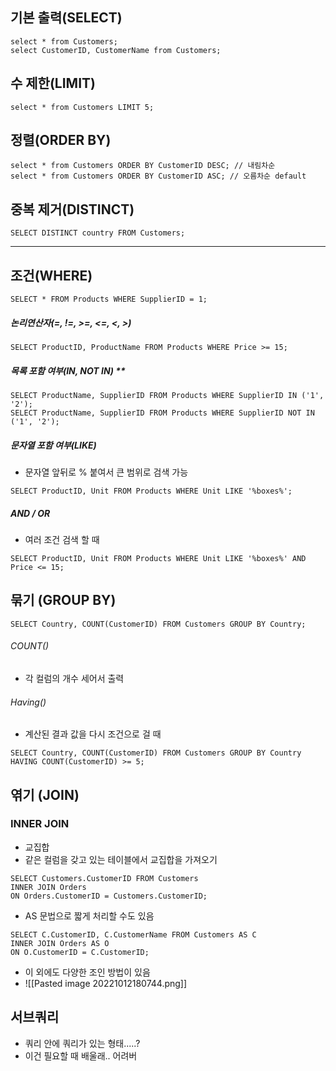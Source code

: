 
## 기본 출력(SELECT)
```
select * from Customers;
select CustomerID, CustomerName from Customers;
```


## 수 제한(LIMIT)
```
select * from Customers LIMIT 5;
```


## 정렬(ORDER BY)
```
select * from Customers ORDER BY CustomerID DESC; // 내림차순
select * from Customers ORDER BY CustomerID ASC; // 오름차순 default
```


## 중복 제거(DISTINCT)
```
SELECT DISTINCT country FROM Customers;
```


- - - 
## 조건(WHERE)
```
SELECT * FROM Products WHERE SupplierID = 1;
```

##### 논리연산자(=, !=, >=, <=, <, >)
```
SELECT ProductID, ProductName FROM Products WHERE Price >= 15;
```

##### 목록 포함 여부(IN, NOT IN) **
```
SELECT ProductName, SupplierID FROM Products WHERE SupplierID IN ('1', '2');
SELECT ProductName, SupplierID FROM Products WHERE SupplierID NOT IN ('1', '2');
```

##### 문자열 포함 여부(LIKE)
- 문자열 앞뒤로 % 붙여서 큰 범위로 검색 가능
```
SELECT ProductID, Unit FROM Products WHERE Unit LIKE '%boxes%';
```

##### AND / OR
- 여러 조건 검색 할 때
```
SELECT ProductID, Unit FROM Products WHERE Unit LIKE '%boxes%' AND Price <= 15;
```


## 묶기 (GROUP BY)
```
SELECT Country, COUNT(CustomerID) FROM Customers GROUP BY Country;
```

###### COUNT()
- 각 컬럼의 개수 세어서 출력

###### Having()
- 계산된 결과 값을 다시 조건으로 걸 때
```
SELECT Country, COUNT(CustomerID) FROM Customers GROUP BY Country HAVING COUNT(CustomerID) >= 5;
```


## 엮기 (JOIN)
### INNER JOIN
- 교집합
- 같은 컬럼을 갖고 있는 테이블에서 교집합을 가져오기
```
SELECT Customers.CustomerID FROM Customers
INNER JOIN Orders
ON Orders.CustomerID = Customers.CustomerID;
```

- AS 문법으로 짧게 처리할 수도 있음
```
SELECT C.CustomerID, C.CustomerName FROM Customers AS C
INNER JOIN Orders AS O
ON O.CustomerID = C.CustomerID;
```

- 이 외에도 다양한 조인 방법이 있음 
- ![[Pasted image 20221012180744.png]]


## 서브쿼리
- 쿼리 안에 쿼리가 있는 형태.....?
- 이건 필요할 때 배울래.. 어려버